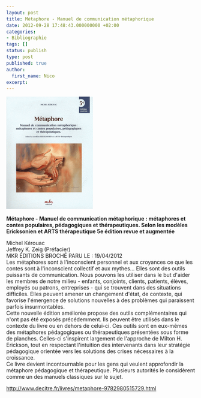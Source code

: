 ```yaml
---
layout: post
title: Métaphore - Manuel de communication métaphorique
date: 2012-09-28 17:48:43.000000000 +02:00
categories:
- Bibliographie
tags: []
status: publish
type: post
published: true
author:
  first_name: Nico
excerpt:
---
```


<p><a href="/assets/metaphore_kerouac.gif"><img class="alignleft size-medium wp-image-1278" title="metaphore_kerouac" src="/assets/metaphore_kerouac-231x300.gif" alt="" width="231" height="300" /></a></p>
<p><strong>Métaphore - Manuel de communication métaphorique : métaphores et contes populaires, pédagogiques et thérapeutiques. Selon les modèles Ericksonien et ARTS thérapeutique 5e édition revue et augmentée</strong></p>
<p>Michel Kérouac<br />
Jeffrey K. Zeig (Préfacier)<br />
MKR ÉDITIONS BROCHÉ PARU LE : 19/04/2012<br />
Les métaphores sont à l'inconscient personnel et aux croyances ce que les contes sont à l'inconscient collectif et aux mythes... Elles sont des outils puissants de communication. Nous pouvons les utiliser dans le but d'aider les membres de notre milieu - enfants, conjoints, clients, patients, élèves, employés ou patrons, entreprises - qui se trouvent dans des situations difficiles. Elles peuvent amener un changement d'état, de contexte, qui favorise l'émergence de solutions nouvelles à des problèmes qui paraissent parfois insurmontables.<br />
Cette nouvelle édition améliorée propose des outils complémentaires qui n'ont pas été exposés précédemment. Ils peuvent être utilisés dans le contexte du livre ou en dehors de celui-ci. Ces outils sont en eux-mêmes des métaphores pédagogiques ou thérapeutiques présentées sous forme de planches. Celles-ci s'inspirent largement de l'approche de Milton H. Erickson, tout en respectant l'intuition des intervenants dans leur stratégie pédagogique orientée vers les solutions des crises nécessaires à la croissance.<br />
Ce livre devient incontournable pour les gens qui veulent approfondir la métaphore pédagogique et thérapeutique. Plusieurs autorités le considèrent comme un des manuels classiques sur le sujet.</p>
<p><a href="http://www.decitre.fr/livres/metaphore-9782980515729.html">http://www.decitre.fr/livres/metaphore-9782980515729.html</a></p>
